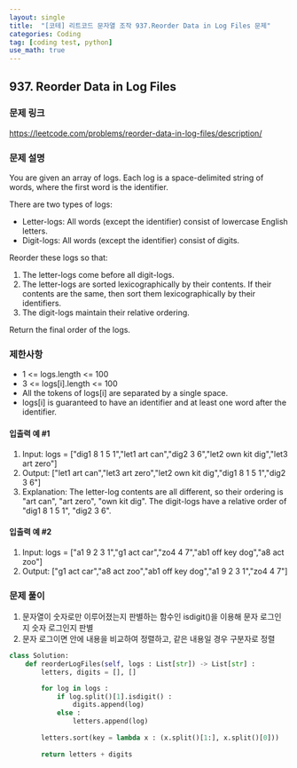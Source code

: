 ```yaml
---
layout: single
title:  "[코테] 리트코드 문자열 조작 937.Reorder Data in Log Files 문제"
categories: Coding
tag: [coding test, python]
use_math: true
---
```


## 937. Reorder Data in Log Files
### 문제 링크
<https://leetcode.com/problems/reorder-data-in-log-files/description/>

### 문제 설명
You are given an array of logs. Each log is a space-delimited string of words, where the first word is the identifier.

There are two types of logs:
- Letter-logs: All words (except the identifier) consist of lowercase English letters.
- Digit-logs: All words (except the identifier) consist of digits.

    
Reorder these logs so that:
1. The letter-logs come before all digit-logs.
2. The letter-logs are sorted lexicographically by their contents. If their contents are the same, then sort them lexicographically by their identifiers.
3. The digit-logs maintain their relative ordering.

Return the final order of the logs.

### 제한사항
- 1 <= logs.length <= 100
- 3 <= logs[i].length <= 100
- All the tokens of logs[i] are separated by a single space.
- logs[i] is guaranteed to have an identifier and at least one word after the identifier.

#### 입출력 예 #1
1. Input: logs = ["dig1 8 1 5 1","let1 art can","dig2 3 6","let2 own kit dig","let3 art zero"]
2. Output: ["let1 art can","let3 art zero","let2 own kit dig","dig1 8 1 5 1","dig2 3 6"]
3. Explanation:
The letter-log contents are all different, so their ordering is "art can", "art zero", "own kit dig".
The digit-logs have a relative order of "dig1 8 1 5 1", "dig2 3 6".

#### 입출력 예 #2 
1. Input: logs = ["a1 9 2 3 1","g1 act car","zo4 4 7","ab1 off key dog","a8 act zoo"]
2. Output: ["g1 act car","a8 act zoo","ab1 off key dog","a1 9 2 3 1","zo4 4 7"]

### 문제 풀이
1. 문자열이 숫자로만 이루어졌는지 판별하는 함수인 isdigit()을 이용해 문자 로그인지 숫자 로그인지 판별
2. 문자 로그이면 안에 내용을 비교하여 정렬하고, 같은 내용일 경우 구분자로 정렬


```python
class Solution:
    def reorderLogFiles(self, logs : List[str]) -> List[str] :
        letters, digits = [], []

        for log in logs : 
            if log.split()[1].isdigit() :
                digits.append(log)    
            else : 
                letters.append(log)
        
        letters.sort(key = lambda x : (x.split()[1:], x.split()[0]))
        
        return letters + digits
```
